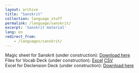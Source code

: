 ```yaml
---
layout: archive
title: "Sanskrit"
collection: language_stuff
permalink: /language/sanskrit/
excerpt: 'Sanskrit material'
lang: en
redirect_from: 
    - /languages/sanskrit/
---
```

Magic sheet for Sanskrit (under construction): 
[Download here](https://argilfea.github.io/philippethemedicalphysicist.github.io/files/Sanskrit_Magic_Sheet_v3.pdf)<br>
Files for Vocab Deck (under construction):
[Excel](https://argilfea.github.io/philippethemedicalphysicist.github.io/files/Sanskrit_Anki.xlsx)
[CSV](https://argilfea.github.io/philippethemedicalphysicist.github.io/files/Anki_v9.csv)<br>
Excel for Declension Deck (under construction):
[Download here](https://argilfea.github.io/philippethemedicalphysicist.github.io/files/Sanskrit_Declension.xlsx)<br>
